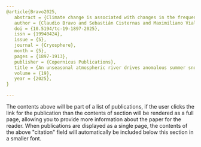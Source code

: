 ```yaml
---
@article{Bravo2025,
   abstract = {Climate change is associated with changes in the frequency and intensity of extreme weather events. Extreme weather is impacting the mass balance of Andean glaciers, a phenomenon that requires further detailed investigation. Among these extreme events, atmospheric rivers (ARs) play a significant role, potentially leading to either accumulation or melting events on glaciers. To assess the impact of ARs on Andean glaciers, we analysed an unseasonal event that occurred at the end of January 2021 - marked by extreme snowfall in the highlands and heavy rainfall, landslides and flash floods in the lowlands - during the typically dry austral summer period. Satellite imagery and meteorological observations in the glaciated Maipo River basin and its Olivares River sub-basin (33° S) enabled the characterisation of this event and its basin-scale impacts. Moreover, a glacier mass balance model allows us to quantify the effects of the AR on the Olivares Alfa Glacier (4284 to 4988 m a.s.l.) in the context of the preceding 6 hydrological years. The large water vapour transport by the AR led to substantial snow accumulation on the Maipo River glaciers, resulting in a post-event snow line observed at 2463 m a.s.l. In the Olivares River sub-basin, the 0 °C isotherm dropped from typical summertime altitudes of 4000-4500 m a.s.l. to 3250 m a.s.l. during the event, below the frontal zone of all glaciers in this sub-basin. The mass balance model for the Olivares Alfa Glacier during the dry 2020-2021 hydrological year showed a trend toward negative values at the beginning of the ablation season, aligned with previous years and the prevailing severe drought conditions. However, the AR snowfall event, combined with cooler conditions and other small accumulation events during the remainder of the ablation season compared to previous years, offset this trend and brought the mass balance closer to equilibrium. This demonstrates that an unseasonal snow accumulation event can significantly counteract the broader seasonal trends affecting subtropical Andean glaciers. Our study sheds light on the impacts of extreme and unseasonal snow accumulation events on glacier mass balance in the high Andes, particularly those associated with ARs, a synoptic feature projected to become more common in a warming climate.},
   author = {Claudio Bravo and Sebastián Cisternas and Maximiliano Viale and Pablo Paredes and Deniz Bozkurt and Nicolás García-Lee},
   doi = {10.5194/tc-19-1897-2025},
   issn = {19940424},
   issue = {5},
   journal = {Cryosphere},
   month = {5},
   pages = {1897-1913},
   publisher = {Copernicus Publications},
   title = {An unseasonal atmospheric river drives anomalous summer snow accumulation on glaciers of the subtropical Andes},
   volume = {19},
   year = {2025},
}

---
```


The contents above will be part of a list of publications, if the user clicks the link for the publication than the contents of section will be rendered as a full page, allowing you to provide more information about the paper for the reader. When publications are displayed as a single page, the contents of the above "citation" field will automatically be included below this section in a smaller font.

